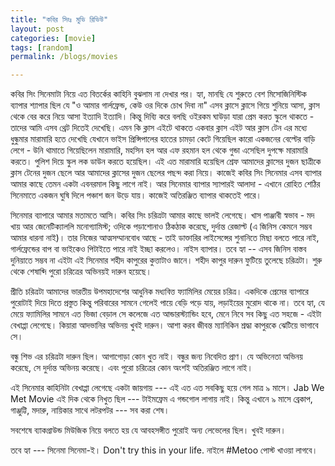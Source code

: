 ```yaml
---
title: "কবির সিংঃ মুভি রিভিউ"
layout: post
categories: [movie]
tags: [random]
permalink: /blogs/movies

---
```


কবির সিং সিনেমাটা নিয়ে এত বিতর্কের কাহিনি বুঝলাম না দেখার পর। হ্যা, মানছি যে শুরুতে বেশ মিসোজিনিস্টিক ব্যাপার শ্যাপার ছিল যে "ও আমার গার্লফ্রেন্ড, কেউ ওর দিকে চোখ দিবা না" এসব ক্লাসে ক্লাসে গিয়ে শুনিয়ে আসা, ক্লাস থেকে বের করে নিয়ে আসা ইত্যাদি ইত্যাদি। কিন্তু দিব্যি করে বলছি ওইরকম ঘাউড়া যারা প্রেম করত স্কুলে থাকতে - তাদের আমি এসব থ্রেট দিতেই দেখেছি।
এমন কি ক্লাস এইটে থাকতে একবার ক্লাস এইট আর ক্লাস টেন এর মধ্যে ধুন্ধুমার মারামারি হতে দেখেছি যেখানে ভাইস প্রিন্সিপালের হাতের চামড়া কেটে গিয়েছিল কারো একজনের বেল্টের বাড়ি লেগে - উনি থামাতে গিয়েছিলেন মারামারি, মহসিন হল আর এফ রহমান হল থেকে গুন্ডা এসেছিল দুপক্ষে মারামারি করতে। পুলিশ দিয়ে স্কুল লক ডাউন করতে হয়েছিল। এই এত মারামারি হয়েছিল শ্রেফ আমাদের ক্লাসের দুজন ছাত্রীকে ক্লাস টেনের দুজন ছেলে আর আমাদের ক্লাসের দুজন ছেলের পছন্দ করা নিয়ে। কাজেই কবির সিং সিনেমার এসব ব্যাপার আমার কাছে তেমন একটা এবনরমাল কিছু লাগে নাই। আর সিনেমার ব্যাপার স্যাপারই আলাদা - এখানে রোহিত শেঠির সিনেমাতে একজন ঘুষি দিলে পঞ্চাশ জন উড়ে যায়। কাজেই অতিরঞ্জিত ব্যাপার থাকতেই পারে।

সিনেমার ব্যাপারে আমার মতামতে আসি। কবির সিং চরিত্রটা আমার কাছে ভালই লেগেছে। খাস পাঞ্জাবী স্বভাব - মদ খায় আর জেনেটিক্যাললি মনোগ্যামিস্ট; ওদিকে পড়াশোনাও ঠিকঠাক করেছে, দুর্দান্ত রেজাল্ট (এ জিনিস কেমনে সম্ভব আমার ধারনা নাই)। তার নিজের আত্মসম্মানবোধ আছে - তাই ডাক্তারির লাইসেন্সের শুনানিতে মিছা বলতে পারে নাই, গার্লফ্রেন্ডের বাপ বা ভাইকেও পিটাইতে পারে নাই ইচ্ছা করলেও। নাইস ব্যাপার। তবে হ্যা -- এসব জিনিস বাস্তব দুনিয়াতে সম্ভব না এইটা এই সিনেমার শহীদ কাপুরের কুত্তাটাও জানে।
শহীদ কাপুর দারুন ফুটিয়ে তুলেছে চরিত্রটা। শুরু থেকে শেষাব্দি পুরো চরিত্রের অভিনয়ই দারুন হয়েছে।

প্রীতি চরিত্রটা আমাদের ভারতীয় উপমহাদেশের আধুনিক মধ্যবিত্ত ফ্যামিলির মেয়ের চরিত্র। একদিকে প্রেমের ব্যাপারে পুরোটাই দিয়ে দিতে প্রস্তুত কিন্তু পরিবারের সামনে গেলেই পায়ে বেড়ি পড়ে যায়, লড়াইয়ের মুরোদ থাকে না। তবে হ্যা, যে মেয়ে ফ্যামিলির সামনে এত ভিজা বেড়াল সে কলেজে এত আন্ডারস্ট্যান্ডিং হবে, মেনে নিবে সব কিছু এত সহজে - এইটা বেখাপ্পা লেগেছে।
কিয়ারা আদভানির অভিনয় খুবই দারুন। আশা করব জীবন্ত ম্যানিকিন শ্রদ্ধা কাপুরকে ঝেটিয়ে ভাগাবে সে।

বন্ধু শিভ এর চরিত্রটা দারুন ছিল। আগাগোড়া কোন খুত নাই। বন্ধুর জন্য নিবেদিত প্রাণ। যে অভিনেতা অভিনয় করেছে, সে দুর্দান্ত অভিনয় করেছে। এবং পুরো চরিত্রের কোন অংশই অতিরঞ্জিত লাগে নাই।

এই সিনেমার কাহিনিটা বেখাপ্পা লেগেছে একটা জায়গায় --- এই এত এত সবকিছু হয়ে গেল মাত্র ৯ মাসে। Jab We Met Movie এই দিক থেকে নিখুত ছিল --- টাইমফ্রেম এ গন্ডগোল লাগায় নাই। কিন্তু এখানে ৯ মাসে ব্রেকাপ, গাঞ্জুট্টি, মদারু, নায়িকার সাথে লটরপটর --- সব করা শেষ।

সবশেষে ব্যাকগ্রাউন্ড মিউজিক নিয়ে বলতে হয় যে আবহসঙ্গীত পুরোই অন্য লেভেলের ছিল। খুবই দারুন।

তবে হ্যা --- সিনেমা সিনেমা-ই। Don't try this in your life. নাইলে #Metoo পোস্ট খাওয়া লাগবে।
